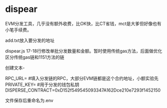 # dispear
EVM分发工具，几乎没有额外收费，比OK快，比CT省钱，mct是大爹但好像也有小笔手续费。

add.txt放入要分发的地址

dispear.js  17-18行修改单批分发数量和金额。暂时使用传统gas方法，后面做优化区分传统gas链和1151方法的链

创建文本-

RPC_URL=   #填入分发链的RPC，大部分EVM链都是这个合约地址，小额实验先
PRIVATE_KEY=  #用于分发的钱包私钥
DISPERSE_CONTRACT=0xD152f549545093347A162Dce210e7293f1452150

文件保存后重命名为.env
